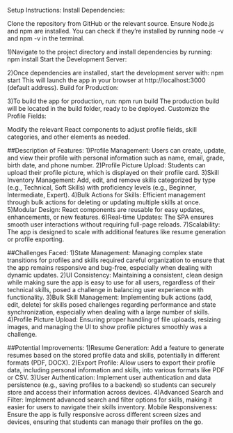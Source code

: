 Setup Instructions:
Install Dependencies:

Clone the repository from GitHub or the relevant source.
Ensure Node.js and npm are installed. You can check if they’re installed by running node -v and npm -v in the terminal.


1)Navigate to the project directory and install dependencies by running:
npm install
Start the Development Server:

2)Once dependencies are installed, start the development server with:
npm start
This will launch the app in your browser at http://localhost:3000 (default address).
Build for Production:

3)To build the app for production, run:
npm run build
The production build will be located in the build folder, ready to be deployed.
Customize the Profile Fields:

Modify the relevant React components to adjust profile fields, skill categories, and other elements as needed.


##Description of Features:
1)Profile Management: Users can create, update, and view their profile with personal information such as name, email, grade, birth date, and phone number.
2)Profile Picture Upload: Students can upload their profile picture, which is displayed on their profile card.
3)Skill Inventory Management: Add, edit, and remove skills categorized by type (e.g., Technical, Soft Skills) with proficiency levels (e.g., Beginner, Intermediate, Expert).
4)Bulk Actions for Skills: Efficient management through bulk actions for deleting or updating multiple skills at once.
5)Modular Design: React components are reusable for easy updates, enhancements, or new features.
6)Real-time Updates: The SPA ensures smooth user interactions without requiring full-page reloads.
7)Scalability: The app is designed to scale with additional features like resume generation or profile exporting.

##Challenges Faced:
1)State Management: Managing complex state transitions for profiles and skills required careful organization to ensure that the app remains responsive and bug-free, especially when dealing with dynamic updates.
2)UI Consistency: Maintaining a consistent, clean design while making sure the app is easy to use for all users, regardless of their technical skills, posed a challenge in balancing user experience with functionality.
3)Bulk Skill Management: Implementing bulk actions (add, edit, delete) for skills posed challenges regarding performance and state synchronization, especially when dealing with a large number of skills.
4)Profile Picture Upload: Ensuring proper handling of file uploads, resizing images, and managing the UI to show profile pictures smoothly was a challenge.


##Potential Improvements:
1)Resume Generation: Add a feature to generate resumes based on the stored profile data and skills, potentially in different formats (PDF, DOCX).
2)Export Profile: Allow users to export their profile data, including personal information and skills, into various formats like PDF or CSV.
3)User Authentication: Implement user authentication and data persistence (e.g., saving profiles to a backend) so students can securely store and access their information across devices.
4)Advanced Search and Filter: Implement advanced search and filter options for skills, making it easier for users to navigate their skills inventory.
Mobile Responsiveness: Ensure the app is fully responsive across different screen sizes and devices, ensuring that students can manage their profiles on the go.
